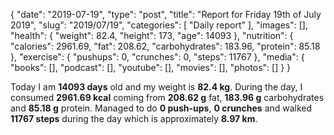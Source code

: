 {
    "date": "2019-07-19",
    "type": "post",
    "title": "Report for Friday 19th of July 2019",
    "slug": "2019\/07\/19",
    "categories": [
        "Daily report"
    ],
    "images": [],
    "health": {
        "weight": 82.4,
        "height": 173,
        "age": 14093
    },
    "nutrition": {
        "calories": 2961.69,
        "fat": 208.62,
        "carbohydrates": 183.96,
        "protein": 85.18
    },
    "exercise": {
        "pushups": 0,
        "crunches": 0,
        "steps": 11767
    },
    "media": {
        "books": [],
        "podcast": [],
        "youtube": [],
        "movies": [],
        "photos": []
    }
}

Today I am <strong>14093 days</strong> old and my weight is <strong>82.4 kg</strong>. During the day, I consumed <strong>2961.69 kcal</strong> coming from <strong>208.62 g</strong> fat, <strong>183.96 g</strong> carbohydrates and <strong>85.18 g</strong> protein. Managed to do <strong>0 push-ups</strong>, <strong>0 crunches</strong> and walked <strong>11767 steps</strong> during the day which is approximately <strong>8.97 km</strong>.